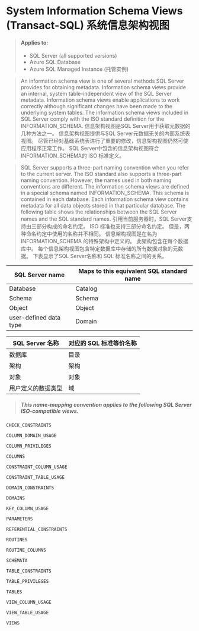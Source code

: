# System Information Schema Views (Transact-SQL) 系统信息架构视图
> #### Applies to:  
> * SQL Server (all supported versions) 
> * Azure SQL Database  
> * Azure SQL Managed Instance (托管实例)

>An information schema view is one of several methods SQL Server provides for obtaining metadata. Information schema views provide an internal, system table-independent view of the SQL Server metadata. Information schema views enable applications to work correctly although significant changes have been made to the underlying system tables. The information schema views included in SQL Server comply with the ISO standard definition for the INFORMATION_SCHEMA.
信息架构视图是SQL Server用于获取元数据的几种方法之一。 信息架构视图提供与SQL Server元数据无关的内部系统表视图。 尽管已经对基础系统表进行了重要的修改，信息架构视图仍然可使应用程序正常工作。 SQL Server中包含的信息架构视图符合INFORMATION_SCHEMA的 ISO 标准定义。

>SQL Server supports a three-part naming convention when you refer to the current server. The ISO standard also supports a three-part naming convention. However, the names used in both naming conventions are different. The information schema views are defined in a special schema named INFORMATION_SCHEMA. This schema is contained in each database. Each information schema view contains metadata for all data objects stored in that particular database. The following table shows the relationships between the SQL Server names and the SQL standard names.
引用当前服务器时，SQL Server支持由三部分构成的命名约定。 ISO 标准也支持三部分命名约定。 但是，两种命名约定中使用的名称并不相同。 信息架构视图是在名为 INFORMATION_SCHEMA 的特殊架构中定义的。 此架构包含在每个数据库中。 每个信息架构视图包含特定数据库中存储的所有数据对象的元数据。 下表显示了SQL Server名称和 SQL 标准名称之间的关系。

|  SQL Server name   | Maps to this equivalent SQL standard name  |
|  ----  | ----  |
| Database	  | Catalog |
| Schema  | Schema |
| Object  | Object |
| user-defined data type  | Domain |

|  SQL Server 名称   | 对应的 SQL 标准等价名称  |
|  ----  | ----  |
| 数据库	  | 目录 |
| 架构  | 架构 |
| 对象  | 对象 |
| 用户定义的数据类型  | 域 |


> ##### This name-mapping convention applies to the following SQL Server ISO-compatible views.

~~~
CHECK_CONSTRAINTS

COLUMN_DOMAIN_USAGE

COLUMN_PRIVILEGES

COLUMNS

CONSTRAINT_COLUMN_USAGE

CONSTRAINT_TABLE_USAGE

DOMAIN_CONSTRAINTS

DOMAINS

KEY_COLUMN_USAGE

PARAMETERS

REFERENTIAL_CONSTRAINTS

ROUTINES

ROUTINE_COLUMNS

SCHEMATA

TABLE_CONSTRAINTS

TABLE_PRIVILEGES

TABLES

VIEW_COLUMN_USAGE

VIEW_TABLE_USAGE

VIEWS
~~~